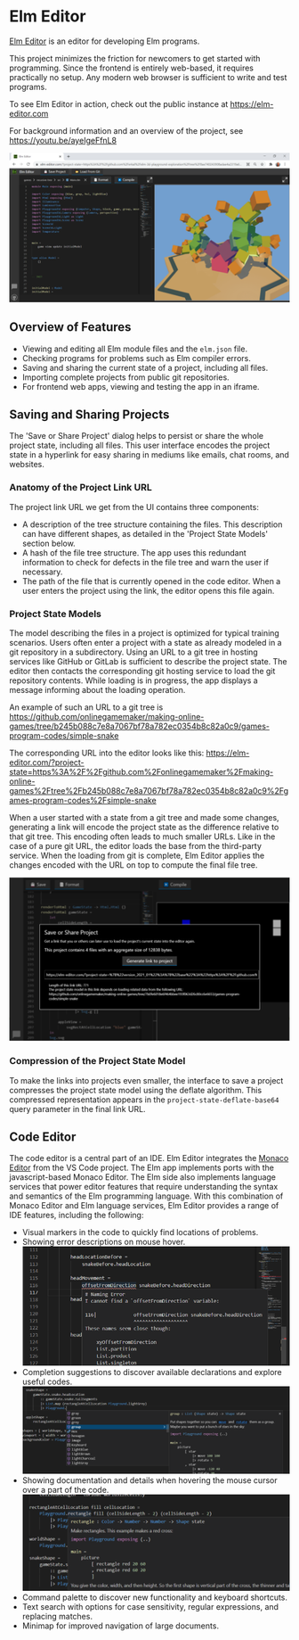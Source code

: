 # Elm Editor

[Elm Editor](https://github.com/elm-fullstack/elm-fullstack/tree/main/implement/example-apps/elm-editor) is an editor for developing Elm programs.

This project minimizes the friction for newcomers to get started with programming.
Since the frontend is entirely web-based, it requires practically no setup. Any modern web browser is sufficient to write and test programs.

To see Elm Editor in action, check out the public instance at https://elm-editor.com

For background information and an overview of the project, see https://youtu.be/ayeIgeFfnL8

![running an app in Elm Editor](./../../../guide/image/2021-03-17-elm-editor-user-interface.png)

## Overview of Features

+ Viewing and editing all Elm module files and the `elm.json` file.
+ Checking programs for problems such as Elm compiler errors.
+ Saving and sharing the current state of a project, including all files.
+ Importing complete projects from public git repositories.
+ For frontend web apps, viewing and testing the app in an iframe.


## Saving and Sharing Projects

The 'Save or Share Project' dialog helps to persist or share the whole project state, including all files. This user interface encodes the project state in a hyperlink for easy sharing in mediums like emails, chat rooms, and websites.

### Anatomy of the Project Link URL

The project link URL we get from the UI contains three components:

+ A description of the tree structure containing the files. This description can have different shapes, as detailed in the 'Project State Models' section below.
+ A hash of the file tree structure. The app uses this redundant information to check for defects in the file tree and warn the user if necessary.
+ The path of the file that is currently opened in the code editor. When a user enters the project using the link, the editor opens this file again.

### Project State Models

The model describing the files in a project is optimized for typical training scenarios. Users often enter a project with a state as already modeled in a git repository in a subdirectory. Using an URL to a git tree in hosting services like GitHub or GitLab is sufficient to describe the project state. The editor then contacts the corresponding git hosting service to load the git repository contents. While loading is in progress, the app displays a message informing about the loading operation.

An example of such an URL to a git tree is https://github.com/onlinegamemaker/making-online-games/tree/b245b088c7e8a7067bf78a782ec0354b8c82a0c9/games-program-codes/simple-snake

The corresponding URL into the editor looks like this:
https://elm-editor.com/?project-state=https%3A%2F%2Fgithub.com%2Fonlinegamemaker%2Fmaking-online-games%2Ftree%2Fb245b088c7e8a7067bf78a782ec0354b8c82a0c9%2Fgames-program-codes%2Fsimple-snake

When a user started with a state from a git tree and made some changes, generating a link will encode the project state as the difference relative to that git tree. This encoding often leads to much smaller URLs. Like in the case of a pure git URL, the editor loads the base from the third-party service. When the loading from git is complete, Elm Editor applies the changes encoded with the URL on top to compute the final file tree.

![Saving a project state based on difference to git tree](./../../../guide/image/2021-01-16-elm-editor-save-project-diff-based.png)

### Compression of the Project State Model

To make the links into projects even smaller, the interface to save a project compresses the project state model using the deflate algorithm. This compressed representation appears in the `project-state-deflate-base64` query parameter in the final link URL.


## Code Editor

The code editor is a central part of an IDE. Elm Editor integrates the [Monaco Editor](https://microsoft.github.io/monaco-editor/) from the VS Code project. The Elm app implements ports with the javascript-based Monaco Editor. The Elm side also implements language services that power editor features that require understanding the syntax and semantics of the Elm programming language. With this combination of Monaco Editor and Elm language services, Elm Editor provides a range of IDE features, including the following:

+ Visual markers in the code to quickly find locations of problems.
+ Showing error descriptions on mouse hover.
  ![Showing error descriptions on mouse hover](./../../../guide/image/2021-10-09-elm-editor-error-description-on-mouse-hover.png)
+ Completion suggestions to discover available declarations and explore useful codes.
  ![Completion suggestions](./../../../guide/image/2021-10-09-elm-editor-completion-suggestions.png)
+ Showing documentation and details when hovering the mouse cursor over a part of the code.
  ![Showing documentation and details when hovering the mouse cursor over a part of the code](./../../../guide/image/2021-10-09-elm-editor-hover-provider-documentation-from-reference.png)
+ Command palette to discover new functionality and keyboard shortcuts.
+ Text search with options for case sensitivity, regular expressions, and replacing matches.
+ Minimap for improved navigation of large documents.
